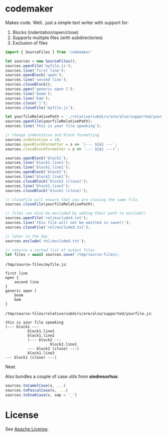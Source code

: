 # codemaker

Makes code. Well.. just a simple text writer with support for:

 1. Blocks (indentation/open/close)
 2. Supports multiple files (with subdirectories)
 3. Exclusion of files

```js
import { SourceFiles } from 'codemaker'

let sources = new SourceFiles();
sources.openFile('myfile.js');
sources.line('first line');
sources.openBlock('open');
sources.line('second line');
sources.closeBlock();
sources.open('generic open [');
sources.line('boom');
sources.line('bam');
sources.close(']');
sources.closeFile('myfile.js');

let yourfileRelativePath = './relative/subdirs/are/also/supported/yourfile.js';
sources.openFile(yourfileRelativePath);
sources.line('this is your file speaking');

// change indentation and block formatting
sources.indentation = 10;
sources.openBlockFormatter = s => `(--- ${s} ---`;
sources.closeBlockFormatter = s => `--- ${s} ---)`;

sources.openBlock('block1');
sources.line('block1.line1');
sources.line('block1.line2');
sources.openBlock('block2');
sources.line('block2.line1');
sources.closeBlock('block2 (close)');
sources.line('block1.line3');
sources.closeBlock('block1 (close)');

// closeFile will ensure that you are closing the same file.
sources.closeFile(yourfileRelativePath);

// files can also be excluded by adding their path to exclude()
sources.openFile('rel/excluded.txt');
sources.line('this file will not be emitted in save()');
sources.closeFile('rel/excluded.txt');

// later in the day
sources.exclude('rel/excluded.txt');

// returns a sorted list of output files
let files = await sources.save('/tmp/source-files);
```

`/tmp/source-files/myfile.js`:

```
first line
open {
    second line
}
generic open [
    boom
    bam
]
```

`/tmp/source-files/relative/subdirs/are/also/supported/yourfile.js`:

```
this is your file speaking
(--- block1 ---
          block1.line1
          block1.line2
          (--- block2 ---
                    block2.line1
          --- block2 (close) ---)
          block1.line3
--- block1 (close) ---)
```

Neat.

Also bundles a couple of case utils from **sindresorhus**:

```js
sources.toCamelCase(s, ...)
sources.toPascalCase(s, ...)
sources.toSnakCase(s, sep = '_')
```

# License

See [Apache License](LICENSE).
